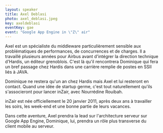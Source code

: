 ```yaml
---
layout: speaker
title: Axel Deblasi
photo: axel_deblasi.jpeg
key: axeldeblasi
eventKey: gae
event: "Google App Engine in \"Z\" air"
---
```


Axel est un spécialiste du middleware particulièrement sensible aux problématiques de performances, de concurrences et de charges. Il a travaillé plusieurs années pour Airbus avant d'intégrer la direction technique d'Hardis, un éditeur grenoblois. C'est là qu'il rencontrera Dominique qui fera un bref passage chez Hardis dans une carrière remplie de postes en SSII liés à JAVA. 

Dominique ne restera qu'un an chez Hardis mais Axel et lui resteront en contact. Quand une idée de startup germe, c'est tout naturellement qu'ils s'associeront pour lancer inZair, avec Nourrédine Rouibah.

inZair est née officiellement le 20 janvier 2011, après deux ans à travailler les soirs, les week-end et une bonne partie de leurs vacances.

Dans cette aventure, Axel prendra la lead sur l'architecture serveur sur Google App Engine, Dominique, lui, prendra un rôle plus transverse du client mobile au serveur.